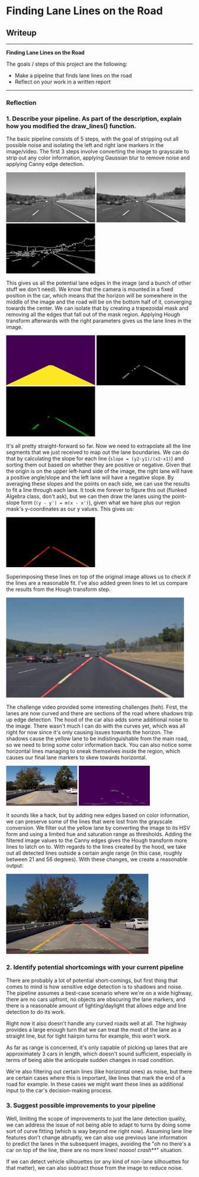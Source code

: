 # **Finding Lane Lines on the Road**

## Writeup

---

**Finding Lane Lines on the Road**

The goals / steps of this project are the following:
* Make a pipeline that finds lane lines on the road
* Reflect on your work in a written report


[//]: # (Image References)

[gray]: ./examples/grayscale.png "Grayscale"
[blurred]: ./examples/blurred_gray.png "Blurred Grayscale"
[canny]: ./examples/canny.png "Canny Edge Detection"
[mask]: ./examples/region_mask.png "Region Mask"
[masked_edges]: ./examples/masked_edges.png "Masked Edges"
[hough]: ./examples/hough_lines.png "Hough Transform"
[lines]: ./examples/lane_lines.png "Lane Lines"
[out]: ./examples/out.png "Final Output"
[shadowed]: ./examples/shadowed.png "Shadowed Lane"
[no_yellow]: ./examples/no_yellow_lane.png "No Yellow Lane"
[challenge]: ./examples/challenge_out.png "Challenge Output"

---

### Reflection

### 1. Describe your pipeline. As part of the description, explain how you modified the draw_lines() function.

The basic pipeline consists of 5 steps, with the goal of stripping out all possible noise and
isolating the left and right lane markers in the image/video. The first 3 steps involve
converting the image to grayscale to strip out any color information, applying Gaussian blur
to remove noise and applying Canny edge detection.

![alt text][gray] ![alt text][blurred] ![alt text][canny]

This gives us all the potential lane edges in the image (and a bunch of other stuff we don't need). We know that the camera is mounted in a fixed position in the car, which means that the horizon will be somewhere in the middle of the image and the road will be on the bottom
half of it, converging towards the center. We can isolate that by creating a trapezoidal mask
and removing all the edges that fall out of the mask region. Applying Hough transform afterwards
with the right parameters gives us the lane lines in the image.

![alt text][mask] ![alt text][masked_edges] ![alt text][hough]

It's all pretty straight-forward so far. Now we need to extrapolate all the line segments
that we just received to map out the lane boundaries. We can do that by calculating the slope for each line (`slope = (y2-y1)/(x2-x1)`) and sorting them out based on whether they are positive or
negative. Given that the origin is on the upper left-hand side of the image, the right lane will have a positive angle/slope and the left lane will have a negative slope.  By averaging these slopes and the points on each side, we can use the results to fit a line through each lane.
It took me forever to figure this out (flunked Algebra class, don't ask), but we can then draw the lanes using the point-slope form (`(y - y') = m(x - x')`), given what we have plus our region
mask's y-coordinates as our y values. This gives us:

![alt text][lines]

Superimposing these lines on top of the original image allows us to check if the lines are
a reasonable fit. I've also added green lines to let us compare the results from the Hough
transform step.

![alt text][out]

The challenge video provided some interesting challenges (heh). First, the lanes are now curved
and there are sections of the road where shadows trip up edge detection. The hood of the car also
adds some additional noise to the image. There wasn't much I can do with the curves yet,
which was all right for now since it's only causing issues towards the horizon. The shadows
cause the yellow lane to be indistinguishable from the main road, so we need to bring some color
information back. You can also notice some horizontal lines managing to sneak themselves inside the region, which causes our final lane markers to skew towards horizontal.

![alt text][shadowed] ![alt text][no_yellow]

It sounds like a hack, but by adding new edges based on color information, we can preserve some
of the lines that were lost from the grayscale conversion. We filter out the yellow lane by
converting the image to its HSV form and using a limited hue and saturation range as thresholds.
Adding the filtered image values to the Canny edges gives the Hough transform more lines to latch
on to. With regards to the lines created by the hood, we take out all detected lines outside a
certain angle range (in this case, roughly between 21 and 56 degrees). With these changes,
we create a reasonable output:

![alt text][challenge]

### 2. Identify potential shortcomings with your current pipeline

There are probably a lot of potential short-comings, but first thing that comes to mind is how sensitive edge detection is to shadows and noise. The pipeline assumes a best-case scenario where we're on a wide highway, there are no cars upfront, no objects are obscuring the lane markers, and there is a reasonable amount of lighting/daylight that allows edge and line detection to do its work.

Right now it also doesn't handle any curved roads well at all. The highway provides a large enough turn that we can treat the most of the lane as a straight line, but for tight hairpin turns for example, this won't work.

As far as range is concerned, it's only capable of picking up lanes that are approximately 3 cars in length, which doesn't sound sufficient, especially in terms of being able the anticipate sudden changes in road condition.

We're also filtering out certain lines (like horizontal ones) as noise, but there are certain cases where this is important, like lines that mark the end of a road for example. In these cases we might want these lines as additional input to the car's decision-making process.


### 3. Suggest possible improvements to your pipeline

Well, limiting the scope of improvements to just the lane detection quality, we can address the issue of not being able to adapt to turns by doing some sort of curve fitting (which is way beyond me right now). Assuming lane line features don't change abruptly, we can also use previous lane information to predict the lanes in the subsequent images, avoiding the "oh no there's a car on top of the line, there are no more lines! noooo! _crash_**" situation.

If we can detect vehicle silhouettes (or any kind of non-lane silhouettes for that matter), we can also subtract those from the image to reduce noise.
